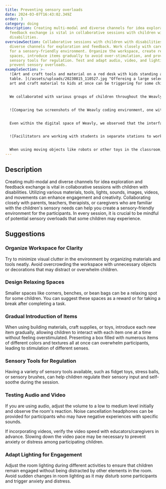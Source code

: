 ```yaml
---
title: Preventing sensory overloads
date: 2024-03-07T16:43:02.349Z
order: 3
category: doing
description: Creating multi-modal and diverse channels for idea exploration and
  feedback exchange is vital in collaborative sessions with children with
  disabilities.
overviewSection: Collaborative sessions with children with disabilities require
  diverse channels for exploration and feedback. Work closely with caregivers
  for a sensory-friendly environment. Organize the workspace, create relaxing
  spaces, introduce items gradually to avoid over-stimulation, and provide
  sensory tools for regulation. Test and adapt audio, video, and lighting to
  prevent sensory overloads.
exampleSection: >-
  ![Art and craft tools and material on a red desk with kids standing around the
  table. ](/assets/uploads/20230815_110527.jpg "Offereing a large selection of
  art and craft material to kids at once can be triggering for some children")


  We collaborated with various groups of children throughout the Weavly project, each with unique needs and sensitivities. In many hands-on design activities, we provided students with diverse craft materials to fuel their imaginations and bring their ideas to life. However, we recognized that this approach might not suit every child, as presenting a large collection of items with different sensory attributes could trigger overload. Therefore, we consistently consulted with teachers to determine the most effective format for each group.


  ![Comparing two screenshots of the Weavly coding environment, one with all action blocks and the other simplified option enabled and having only the move forward action block visible. ](/assets/uploads/simplification.jpg "Weavly's simplification option enables teachers to hide the action blocks and only leave ones visible that are included in their lesson plans. ")


  Even within the digital space of Weavly, we observed that the interface could be overwhelming. One option we incorporated, based on teacher recommendations, is "Simplification." This feature allows teachers to hide programming action blocks, simplifying the interface and gradually introducing more options as needed.


  ![Facilitators are working with students in separate stations to work with robots](/assets/uploads/robot-stations.jpg "Providing separate working stations to give students a chance to focus on one robot at a time")


  When using moving objects like robots or other toys in the classroom, we also observed sensitivities. To address this, we minimized the number of robots present, offered separate working stations, or created simplified lesson plans to control the robot's movements, avoiding any fast or uncontrolled actions.
---
```

## Description

Creating multi-modal and diverse channels for idea exploration and feedback exchange is vital in collaborative sessions with children with disabilities. Utilizing various materials, tools, lights, sounds, images, videos, and movements can enhance engagement and creativity. Collaborating closely with parents, teachers, therapists, or caregivers who are familiar with the children's sensory needs can help you create a sensory-friendly environment for the participants. In every session, it is crucial to be mindful of potential sensory overloads that some children may experience. 

## Suggestions

### Organize Workspace for Clarity

Try to minimize visual clutter in the environment by organizing materials and tools neatly. Avoid overcrowding the workspace with unnecessary objects or decorations that may distract or overwhelm children.

### Design Relaxing Spaces

Smaller spaces like corners, benches, or bean bags can be a relaxing spot for some children. You can suggest these spaces as a reward or for taking a break after completing a task.

### Gradual Introduction of Items

When using building materials, craft supplies, or toys, introduce each new item gradually, allowing children to interact with each item one at a time without feeling overstimulated. Presenting a box filled with numerous items of different colors and textures all at once can overwhelm participants, leading to stimulation of different senses.

### Sensory Tools for Regulation

Having a variety of sensory tools available, such as fidget toys, stress balls, or sensory brushes, can help children regulate their sensory input and self-soothe during the session.

### Testing Audio and Video

If you are using audio, adjust the volume to a low to medium level initially and observe the room's reaction. Noise cancellation headphones can be provided for participants who may have negative experiences with specific sounds.

If incorporating videos, verify the video speed with educators/caregivers in advance. Slowing down the video pace may be necessary to prevent anxiety or distress among participating children.

### Adapt Lighting for Engagement

Adjust the room lighting during different activities to ensure that children remain engaged without being distracted by other elements in the room. Avoid sudden changes in room lighting as it may disturb some participants and trigger anxiety and distress.
